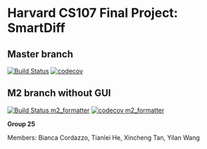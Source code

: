 # Harvard CS107 Final Project: SmartDiff

## Master branch
[![Build Status](https://travis-ci.com/SmartDiff/cs107-FinalProject.svg?branch=master)](https://travis-ci.com/SmartDiff/cs107-FinalProject)
[![codecov](https://codecov.io/gh/SmartDiff/cs107-FinalProject/branch/master/graph/badge.svg?token=9IKFVF8E1T)](https://codecov.io/gh/SmartDiff/cs107-FinalProject)

## M2 branch without GUI
[![Build Status m2_formatter](https://travis-ci.com/SmartDiff/cs107-FinalProject.svg?branch=m2_formatter)](https://travis-ci.com/SmartDiff/cs107-FinalProject)
[![codecov m2_formatter](https://codecov.io/gh/SmartDiff/cs107-FinalProject/branch/m2_formatter/graph/badge.svg?token=9IKFVF8E1T)](https://codecov.io/gh/SmartDiff/cs107-FinalProject)

**Group 25**

Members: Bianca Cordazzo, Tianlei He, Xincheng Tan, Yilan Wang
